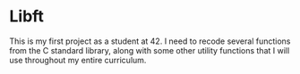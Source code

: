 # Libft
This is my first project as a student at 42. I need to recode several functions from the C standard library, along with some other utility functions that I will use throughout my entire curriculum.
